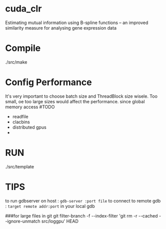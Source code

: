 # cuda_clr
Estimating mutual information using B-spline functions – an improved similarity measure for analysing gene expression data

# Compile
./src/make
# Config Performance
It's very important to choose batch size and ThreadBlock size wisele. Too small, oe too large sizes would
affect the performance. since global memory access 
#TODO
- readfile
- clacbins
- distributed gpus
- 
# RUN
./src/template <NUMSAPLES> <NUMVARS> <NUMBINS> <BACHSIZE> <THREADPERBLOCK>

# TIPS
to run gdbserver on host : `gdb-server :port file`
to connect to remote gdb : `target remote addr:port` in your local gdb

###for large files in git
git filter-branch -f --index-filter 'git rm -r --cached --ignore-unmatch src/loggpu' HEAD
 
